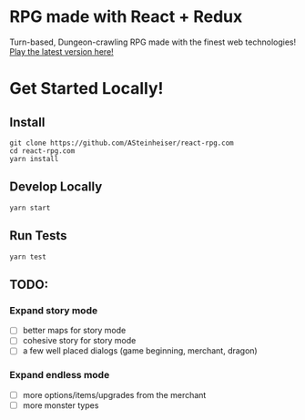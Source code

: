 # RPG made with React + Redux
Turn-based, Dungeon-crawling RPG made with the finest web technologies! [Play the latest version here!](http://react-rpg.com)

# Get Started Locally!
## Install
```
git clone https://github.com/ASteinheiser/react-rpg.com
cd react-rpg.com
yarn install
```
## Develop Locally
```
yarn start
```
## Run Tests
```
yarn test
```

## TODO:
### Expand story mode
- [ ] better maps for story mode
- [ ] cohesive story for story mode
- [ ] a few well placed dialogs (game beginning, merchant, dragon)
### Expand endless mode
- [ ] more options/items/upgrades from the merchant
- [ ] more monster types